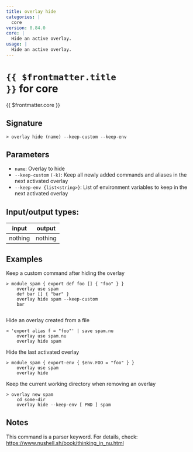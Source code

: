 ```yaml
---
title: overlay hide
categories: |
  core
version: 0.84.0
core: |
  Hide an active overlay.
usage: |
  Hide an active overlay.
---
```


# <code>{{ $frontmatter.title }}</code> for core

<div class='command-title'>{{ $frontmatter.core }}</div>

## Signature

```> overlay hide (name) --keep-custom --keep-env```

## Parameters

 -  `name`: Overlay to hide
 -  `--keep-custom` `(-k)`: Keep all newly added commands and aliases in the next activated overlay
 -  `--keep-env {list<string>}`: List of environment variables to keep in the next activated overlay


## Input/output types:

| input   | output  |
| ------- | ------- |
| nothing | nothing |

## Examples

Keep a custom command after hiding the overlay
```shell
> module spam { export def foo [] { "foo" } }
    overlay use spam
    def bar [] { "bar" }
    overlay hide spam --keep-custom
    bar


```

Hide an overlay created from a file
```shell
> 'export alias f = "foo"' | save spam.nu
    overlay use spam.nu
    overlay hide spam

```

Hide the last activated overlay
```shell
> module spam { export-env { $env.FOO = "foo" } }
    overlay use spam
    overlay hide

```

Keep the current working directory when removing an overlay
```shell
> overlay new spam
    cd some-dir
    overlay hide --keep-env [ PWD ] spam

```

## Notes
This command is a parser keyword. For details, check:
  https://www.nushell.sh/book/thinking_in_nu.html